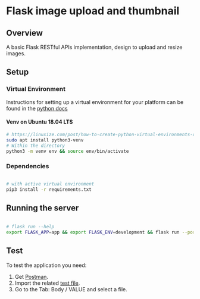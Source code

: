 # Flask image upload and thumbnail

## Overview

A basic Flask RESTful APIs implementation, design to upload and resize images.

## Setup

### Virtual Environment

Instructions for setting up a virtual environment for your platform can be found in the [python docs](https://packaging.python.org/guides/installing-using-pip-and-virtual-environments/)

#### Venv on Ubuntu 18.04 LTS

```bash
# https://linuxize.com/post/how-to-create-python-virtual-environments-on-ubuntu-18-04/
sudo apt install python3-venv
# Within the directory
python3 -m venv env && source env/bin/activate

```

### Dependencies

```bash

# with active virtual environment
pip3 install -r requirements.txt

```

## Running the server

```bash

# flask run --help
export FLASK_APP=app && export FLASK_ENV=development && flask run --port 5001

```

## Test

To test the application you need:

1. Get [Postman](https://www.postman.com/downloads/).
2. Import the related [test file](test_postman.json).
3. Go to the Tab: Body / VALUE and select a file.
